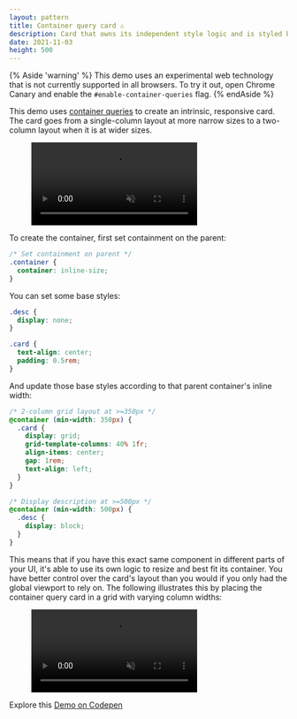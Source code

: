 ```yaml
---
layout: pattern
title: Container query card ⚠️
description: Card that owns its independent style logic and is styled based on its parent's inline width.
date: 2021-11-03
height: 500
---
```


{% Aside 'warning' %}
This demo uses an experimental web technology that is not currently supported in all browsers. To try it out, open Chrome Canary and enable the `#enable-container-queries` flag.
{% endAside %}

This demo uses [container queries](https://developer.mozilla.org/docs/Web/CSS/CSS_Container_Queries) to create an intrinsic, responsive card. The card goes from a single-column layout at more narrow sizes to a two-column layout when it is at wider sizes.

<figure>
  <video controls autoplay loop muted playsinline>
    <source src="https://storage.googleapis.com/web-dev-uploads/video/HodOHWjMnbNw56hvNASHWSgZyAf2/LgWuKF0DH9QhoicKgbvA.mp4">
  </video>
</figure>

To create the container, first set containment on the parent:

```css
/* Set containment on parent */
.container {
  container: inline-size;
}
```

You can set some base styles:

```css
.desc {
  display: none;
}

.card {
  text-align: center;
  padding: 0.5rem;
}
```

And update those base styles according to that parent container's inline width:

```css
/* 2-column grid layout at >=350px */
@container (min-width: 350px) {
  .card {
    display: grid;
    grid-template-columns: 40% 1fr;
    align-items: center;
    gap: 1rem;
    text-align: left;
  }
}

/* Display description at >=500px */
@container (min-width: 500px) {
  .desc {
    display: block;
  }
}
```

This means that if you have this exact same component in different parts of your UI, it's able to use its own logic to resize and best fit its container. You have better control over the card's layout than you would if you only had the global viewport to rely on. The following illustrates this by placing the container query card in a grid with varying column widths:

<figure>
  <video controls autoplay loop muted playsinline>
    <source src="https://storage.googleapis.com/web-dev-uploads/video/HodOHWjMnbNw56hvNASHWSgZyAf2/YkkfwOM5iKqsKo6gn8oF.mp4">
  </video>
</figure>

Explore this [Demo on Codepen](https://codepen.io/una/pen/xxLPwBX)
